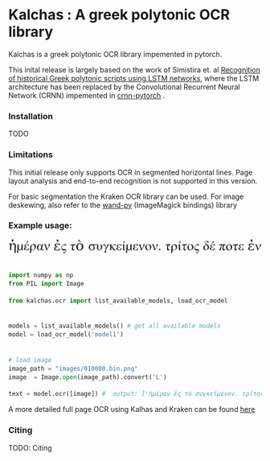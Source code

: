 # Kalchas : A greek polytonic OCR library  


Kalchas is a greek polytonic OCR library impemented in pytorch. 

This inital release is largely based on the work of Simistira et. al [Recognition of historical Greek polytonic scripts using LSTM networks](https://ieeexplore.ieee.org/abstract/document/7333865/), 
where the LSTM architecture has been replaced by the Convolutional Recurrent Neural Network (CRNN) impemented in [crnn-pytorch](https://github.com/GitYCC/crnn-pytorch) . 

 




### Installation 

TODO


### Limitations 

This initial release only supports OCR in segmented horizontal lines. Page layout analysis and end-to-end recognition is not supported in this version.

For basic segmentation the Kraken OCR library can be used. For image deskewing, also refer to the [wand-py](https://docs.wand-py.org/) (ImageMagick  bindings) library 



###  Example usage: 


 
![Test image](./images/010000.bin.png "Test image")

```python

import numpy as np
from PIL import Image

from kalchas.ocr import list_available_models, load_ocr_model


models = list_available_models() # get all available models 
model = load_ocr_model('model1') 


# load image 
image_path = "images/010000.bin.png" 
image  = Image.open(image_path).convert('L')
 
text = model.ocr([image]) #  output: ['ἡμέραν ἐς τὸ συγκείμενον. τρίτος δέ ποτε ἐν']

``` 


A more detailed full page OCR using Kalhas and Kraken can be found [here](demo.ipynb)


### Citing


TODO: Citing

